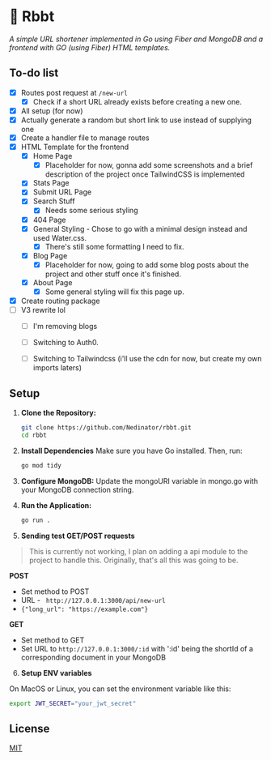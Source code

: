 # 🐸 Rbbt
*A simple URL shortener implemented in Go using Fiber and MongoDB and a frontend with GO (using Fiber) HTML templates.*

## To-do list

- [x] Routes post request at `/new-url`
    - [x] Check if a short URL already exists before creating a new one.
- [x] All setup (for now)
- [x] Actually generate a random but short link to use instead of supplying one
- [x] Create a handler file to manage routes
- [x] HTML Template for the frontend
    - [x] Home Page
        - [x] Placeholder for now, gonna add some screenshots and a brief description of the project once TailwindCSS is implemented
    - [x] Stats Page
    - [x] Submit URL Page
    - [x] Search Stuff
        - [x] Needs some serious styling
    - [x] 404 Page
    - [x] General Styling - Chose to go with a minimal design instead and used Water.css.
        - [x] There's still some formatting I need to fix.
    - [x] Blog Page
        - [x] Placeholder for now, going to add some blog posts about the project and other stuff once it's finished.
    - [x] About Page
        - [x] Some general styling will fix this page up.
- [x] Create routing package
- [ ] V3 rewrite lol
    - [ ] I'm removing blogs
    - [ ] Switching to Auth0.
    - [ ] Switching to Tailwindcss (i'll use the cdn for now, but create my own imports laters)


## Setup

1. **Clone the Repository:**

   ```bash
   git clone https://github.com/Nedinator/rbbt.git
   cd rbbt
   ```

2. **Install Dependencies**
    Make sure you have Go installed. Then, run:
    ```bash
    go mod tidy
    ```

3. **Configure MongoDB:**
    Update the mongoURI variable in mongo.go with your MongoDB connection string.


4. **Run the Application:**

    ```bash
    go run .
    ```

5. **Sending test GET/POST requests**
> This is currently not working, I plan on adding a api module to the project to handle this. Originally, that's all this was going to be.

**POST**
- Set method to POST
- URL - ` http://127.0.0.1:3000/api/new-url`
- `{"long_url": "https://example.com"}`

**GET**

- Set method to GET
- Set URL to `http://127.0.0.1:3000/:id` with ':id' being the shortId of a corresponding document in your MongoDB

6. **Setup ENV variables**

On MacOS or Linux, you can set the environment variable like this:
```bash
export JWT_SECRET="your_jwt_secret"
```

## License
[MIT](https://choosealicense.com/licenses/mit/)
```
